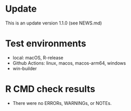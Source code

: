 # Update

This is an update version 1.1.0 (see NEWS.md)

# Test environments
* local: macOS, R-release 
* Github Actions: linux, macos, macos-arm64, windows
* win-builder

# R CMD check results
* There were no ERRORs, WARNINGs, or NOTEs.
